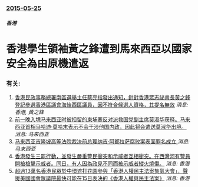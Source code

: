 ### [2015-05-25](/news/2015/05/25/index.md)

##### 香港
# 香港學生領袖黃之鋒遭到馬來西亞以國家安全為由原機遣返




### 有关:

1. [ 香港民政事務總署南區選舉主任蔡亮指發出通知，針對香港眾志祕書長黃之鋒登記參選香港區議會海怡西區議員，因不符合候選人資格，其提名無效](/zh/news/2019/10/29/香港民政事務總署南區選舉主任蔡亮指發出通知-針對香港眾志祕書長黃之鋒登記參選香港區議會海怡西區議員-因不符合候選人資格.md) _消息: 香港, 黃之鋒_
2. [ 前一晚入境马来西亚时被扣留的柬埔寨反对派救国党副主席莫淑华获释。马来西亚首相马哈迪·莫哈末表示不会干涉他国内政，因此将会遣送莫淑华出境。 ](/zh/news/2019/11/7/前一晚入境马来西亚时被扣留的柬埔寨反对派救国党副主席莫淑华获释-马来西亚首相马哈迪-莫哈末表示不会干涉他国内政-因此将.md) _消息: 马来西亚_
3. [ 马来西亚吉隆坡高等法院裁决前总理纳吉·阿都拉萨腐败案表面罪名成立 ](/zh/news/2019/11/11/马来西亚吉隆坡高等法院裁决前总理纳吉-阿都拉萨腐败案表面罪名成立.md) _消息: 马来西亚_
4. [ 香港發生三罷行動，並發生嚴重警民衝突和示威者互相衝突。在西灣河有警員開槍槍擊示威者。同日，有人因為政見不同而被示威者縱火燒傷。](/zh/news/2019/11/11/香港發生三罷行動-並發生嚴重警民衝突和示威者互相衝突-在西灣河有警員開槍槍擊示威者-同日-有人因為政見不同而被示威者縱.md) _消息: 香港_
5. [超過13萬名香港民眾於中環遮打花園參與「香港人權民主法案集氣大會」，聲援美國國會眾議院最快可能在15日表決的《香港人權與民主法案》](/zh/news/2019/10/14/超過13萬名香港民眾於中環遮打花園參與-香港人權民主法案集氣大會-聲援美國國會眾議院最快可能在15日表決的-香港人權與.md) _消息: 香港_
